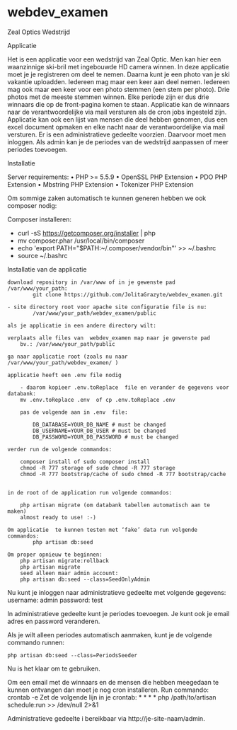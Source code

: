 # webdev_examen
Zeal Optics Wedstrijd 

Applicatie

Het is een applicatie voor een wedstrijd van Zeal Optic. 
Men kan hier een waanzinnige ski-bril met ingebouwde HD camera winnen.
In deze applicatie moet je je registreren om deel te nemen.
Daarna kunt je een photo van je ski vakantie uploadden.
Iedereen mag maar een keer aan deel nemen.
Iedereen mag ook maar een keer voor een photo stemmen (een stem per photo).
Drie photos met de meeste stemmen winnen.
Elke periode zijn er dus drie winnaars die op de front-pagina komen te staan.
Applicatie kan de winnaars naar de verantwoordelijke via mail versturen als de cron jobs ingesteld zijn.
Applicatie kan ook een lijst van mensen die deel hebben genomen, dus een excel document opmaken en elke nacht naar de verantwoordelijke via mail versturen.
Er is een administratieve gedeelte voorzien. Daarvoor moet men inloggen.
Als admin kan je de periodes van de wedstrijd aanpassen of meer periodes toevoegen.

Installatie

Server requirements:
•	PHP >= 5.5.9
•	OpenSSL PHP Extension
•	PDO PHP Extension
•	Mbstring PHP Extension
•	Tokenizer PHP Extension

Om sommige zaken automatisch te kunnen generen hebben we ook composer nodig:

Composer installeren:

- curl -sS https://getcomposer.org/installer | php
- mv composer.phar /usr/local/bin/composer
- echo 'export PATH="$PATH:~/.composer/vendor/bin"' >> ~/.bashrc
- source ~/.bashrc 

Installatie van de applicatie

    download repository in /var/www of in je gewenste pad /var/www/your_path: 
            git clone https://github.com/JolitaGrazyte/webdev_examen.git
    
    - site directory root voor apache site configuratie file is nu:
            /var/www/your_path/webdev_examen/public 
    
    als je applicatie in een andere directory wilt:
    
    verplaats alle files van  webdev_examen map naar je gewenste pad
        bv.: /var/www/your_path/public
    
    ga naar applicatie root (zoals nu naar  /var/www/your_path/webdev_examen/ )
        
    applicatie heeft een .env file nodig
        
        - daarom kopieer .env.toReplace  file en verander de gegevens voor databank:
        mv .env.toReplace .env  of cp .env.toReplace .env
            
        pas de volgende aan in .env  file:
    
            DB_DATABASE=YOUR_DB_NAME # must be changed
            DB_USERNAME=YOUR_DB_USER # must be changed
            DB_PASSWORD=YOUR_DB_PASSWORD # must be changed
    
    verder run de volgende commandos: 
        
        composer install of sudo composer install
        chmod -R 777 storage of sudo chmod -R 777 storage
        chmod -R 777 bootstrap/cache of sudo chmod -R 777 bootstrap/cache
    

    in de root of de application run volgende commandos:
        
        php artisan migrate (om databank tabellen automatisch aan te maken)
        almost ready to use! :-)
    
    Om applicatie  te kunnen testen met ‘fake’ data run volgende commandos:
            php artisan db:seed
    
    Om proper opnieuw te beginnen:
        php artisan migrate:rollback
        php artisan migrate
        seed alleen maar admin account:
        php artisan db:seed --class=SeedOnlyAdmin

Nu kunt je inloggen naar administratieve gedeelte met volgende gegevens:
    username: admin
    password: test
    
In administratieve gedeelte kunt je periodes toevoegen. 
Je kunt ook je email adres en password veranderen.

Als je wilt alleen periodes automatisch aanmaken, kunt je de volgende commando runnen:

    php artisan db:seed --class=PeriodsSeeder

Nu is het klaar om te gebruiken.

Om een email met de winnaars en de mensen die hebben meegedaan te kunnen ontvangen dan moet je nog cron installeren.
    Run commando:  crontab -e 
    Zet de volgende lijn in je crontab: 
    * * * * php /path/to/artisan schedule:run >> /dev/null 2>&1

Administratieve gedeelte i bereikbaar via  http://je-site-naam/admin.



